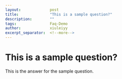 ```yaml
---
layout:             post
title:              "This is a sample question?"
description:        ""
tags:               Faq-Demo
author:             xiuleiyy
excerpt_separator:  <!--more-->
---
```


# This is a sample question?

This is the answer for the sample question.